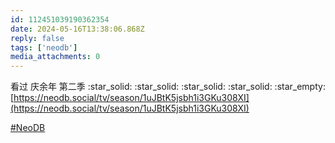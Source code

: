 ```yaml
---
id: 112451039190362354
date: 2024-05-16T13:38:06.868Z
reply: false
tags: ['neodb']
media_attachments: 0
---
```


看过 庆余年 第二季 :star_solid: :star_solid: :star_solid: :star_solid: :star_empty:   
[https://neodb.social/tv/season/1uJBtK5jsbh1i3GKu308XI](https://neodb.social/tv/season/1uJBtK5jsbh1i3GKu308XI)

[#NeoDB](https://e5n.cc/tags/NeoDB)


